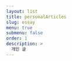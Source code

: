 ```yaml
---
layout: list
title: personalArticles
slug: essay
menu: true
submenu: false
order: 1
description: >
  개인 글
---
```

